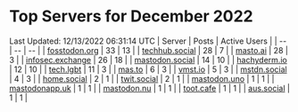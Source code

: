 # Top Servers for December 2022
Last Updated: 12/13/2022 06:31:14 UTC
| Server | Posts | Active Users |
| -- | -- | -- |
| [fosstodon.org](https://fosstodon.org/tags/PowerShell) | 33 | 13 |
| [techhub.social](https://techhub.social/tags/PowerShell) | 28 | 7 |
| [masto.ai](https://masto.ai/tags/PowerShell) | 28 | 3 |
| [infosec.exchange](https://infosec.exchange/tags/PowerShell) | 26 | 18 |
| [mastodon.social](https://mastodon.social/tags/PowerShell) | 14 | 10 |
| [hachyderm.io](https://hachyderm.io/tags/PowerShell) | 12 | 10 |
| [tech.lgbt](https://tech.lgbt/tags/PowerShell) | 11 | 3 |
| [mas.to](https://mas.to/tags/PowerShell) | 6 | 3 |
| [vmst.io](https://vmst.io/tags/PowerShell) | 5 | 3 |
| [mstdn.social](https://mstdn.social/tags/PowerShell) | 4 | 3 |
| [home.social](https://home.social/tags/PowerShell) | 2 | 1 |
| [twit.social](https://twit.social/tags/PowerShell) | 2 | 1 |
| [mastodon.uno](https://mastodon.uno/tags/PowerShell) | 1 | 1 |
| [mastodonapp.uk](https://mastodonapp.uk/tags/PowerShell) | 1 | 1 |
| [mastodon.nu](https://mastodon.nu/tags/PowerShell) | 1 | 1 |
| [toot.cafe](https://toot.cafe/tags/PowerShell) | 1 | 1 |
| [aus.social](https://aus.social/tags/PowerShell) | 1 | 1 |
